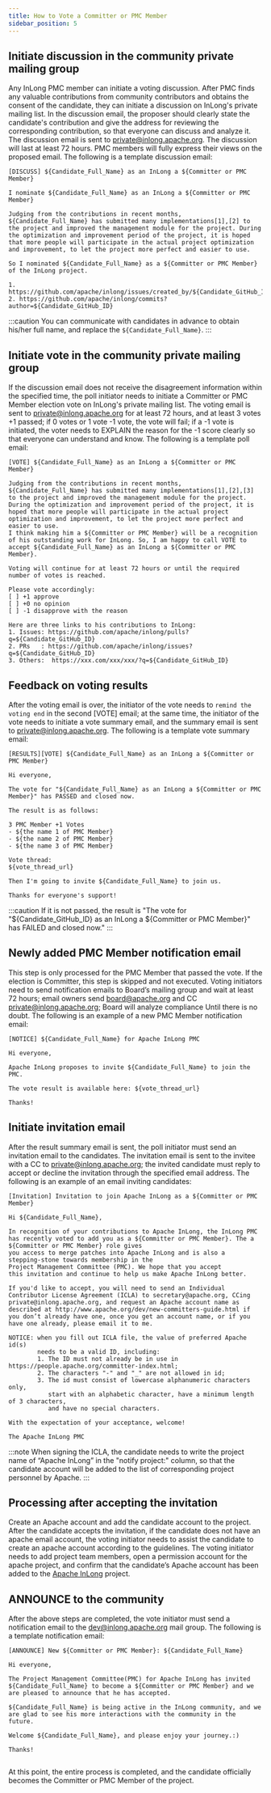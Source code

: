 ```yaml
---
title: How to Vote a Committer or PMC Member
sidebar_position: 5
---
```


## Initiate discussion in the community private mailing group
Any InLong PMC member can initiate a voting discussion.
After PMC finds any valuable contributions from community contributors and obtains the consent of the candidate, they can initiate a discussion on InLong's private mailing list.
In the discussion email, the proposer should clearly state the candidate's contribution and give the address for reviewing the corresponding contribution, so that everyone can discuss and analyze it.
The discussion email is sent to private@inlong.apache.org. The discussion will last at least 72 hours. PMC members will fully express their views on the proposed email.
The following is a template  discussion email:
```shell
[DISCUSS] ${Candidate_Full_Name} as an InLong a ${Committer or PMC Member}
 
I nominate ${Candidate_Full_Name} as an InLong a ${Committer or PMC Member}

Judging from the contributions in recent months, ${Candidate_Full_Name} has submitted many implementations[1],[2] to the project and improved the management module for the project. During the optimization and improvement period of the project, it is hoped that more people will participate in the actual project optimization and improvement, to let the project more perfect and easier to use.
 
So I nominated ${Candidate_Full_Name} as a ${Committer or PMC Member} of the InLong project.
 
1. https://github.com/apache/inlong/issues/created_by/${Candidate_GitHub_ID} 
2. https://github.com/apache/inlong/commits?author=${Candidate_GitHub_ID}
```

:::caution
You can communicate with candidates in advance to obtain his/her full name, and replace the `${Candidate_Full_Name}`.
:::

## Initiate vote in the community private mailing group
If the discussion email does not receive the disagreement information within the specified time, the poll initiator needs to initiate a Committer or PMC Member election vote on InLong's private mailing list.
The voting email is sent to private@inlong.apache.org for at least 72 hours, and at least 3 votes +1 passed; if 0 votes or 1 vote -1 vote, the vote will fail; if a -1 vote is initiated, the voter needs to EXPLAIN the reason for the -1 score clearly so that everyone can understand and know.
The following is a template  poll email: 
```shell
[VOTE] ${Candidate_Full_Name} as an InLong a ${Committer or PMC Member}
 
Judging from the contributions in recent months, ${Candidate_Full_Name} has submitted many implementations[1],[2],[3] to the project and improved the management module for the project. During the optimization and improvement period of the project, it is hoped that more people will participate in the actual project optimization and improvement, to let the project more perfect and easier to use.
I think making him a ${Committer or PMC Member} will be a recognition of his outstanding work for InLong. So, I am happy to call VOTE to accept ${Candidate_Full_Name} as an InLong a ${Committer or PMC Member}.
 
Voting will continue for at least 72 hours or until the required number of votes is reached.

Please vote accordingly:
[ ] +1 approve
[ ] +0 no opinion
[ ] -1 disapprove with the reason  
  
Here are three links to his contributions to InLong:
1. Issues: https://github.com/apache/inlong/pulls?q=${Candidate_GitHub_ID}
2. PRs   : https://github.com/apache/inlong/issues?q=${Candidate_GitHub_ID}
3. Others:  https://xxx.com/xxx/xxx/?q=${Candidate_GitHub_ID}
```

## Feedback on voting results
After the voting email is over, the initiator of the vote needs to `remind the voting end` in the second [VOTE] email; at the same time, the initiator of the vote needs to initiate a vote summary email, and the summary email is sent to private@inlong.apache.org.
The following is a template  vote summary email:
```shell
[RESULTS][VOTE] ${Candidate_Full_Name} as an InLong a ${Committer or PMC Member}

Hi everyone,

The vote for "${Candidate_Full_Name} as an InLong a ${Committer or PMC Member}" has PASSED and closed now.

The result is as follows:

3 PMC Member +1 Votes
- ${the name 1 of PMC Member}
- ${the name 2 of PMC Member}
- ${the name 3 of PMC Member}

Vote thread:
${vote_thread_url}

Then I'm going to invite ${Candidate_Full_Name} to join us.

Thanks for everyone's support!   
```

:::caution
If it is not passed, the result is "The vote for "${Candidate_GitHub_ID} as an InLong a ${Committer or PMC Member}" has FAILED and closed now."
:::

## Newly added PMC Member notification email
This step is only processed for the PMC Member that passed the vote. If the election is Committer, this step is skipped and not executed.
Voting initiators need to send notification emails to Board’s mailing group and wait at least 72 hours; email owners send board@apache.org and CC private@inlong.apache.org; Board will analyze compliance Until there is no doubt.
The following is an example of a new PMC Member notification email:
```shell
[NOTICE] ${Candidate_Full_Name} for Apache InLong PMC

Hi everyone,

Apache InLong proposes to invite ${Candidate_Full_Name} to join the PMC.

The vote result is available here: ${vote_thread_url}

Thanks!
```

## Initiate invitation email
After the result summary email is sent, the poll initiator must send an invitation email to the candidates.
The invitation email is sent to the invitee with a CC to private@inlong.apache.org; the invited candidate must reply to accept or decline the invitation through the specified email address.
The following is an example of an email inviting candidates:
```shell
[Invitation] Invitation to join Apache InLong as a ${Committer or PMC Member}

Hi ${Candidate_Full_Name},

In recognition of your contributions to Apache InLong, the InLong PMC
has recently voted to add you as a ${Committer or PMC Member}. The a ${Committer or PMC Member} role gives
you access to merge patches into Apache InLong and is also a
stepping-stone towards membership in the
Project Management Committee (PMC). We hope that you accept
this invitation and continue to help us make Apache InLong better.

If you'd like to accept, you will need to send an Individual
Contributor License Agreement (ICLA) to secretary@apache.org, CCing
private@inlong.apache.org, and request an Apache account name as
described at http://www.apache.org/dev/new-committers-guide.html if
you don’t already have one, once you get an account name, or if you
have one already, please email it to me.

NOTICE: when you fill out ICLA file, the value of preferred Apache id(s)
        needs to be a valid ID, including:
        1. The ID must not already be in use in https://people.apache.org/committer-index.html;
        2. The characters "-" and "_" are not allowed in id;
        3. The id must consist of lowercase alphanumeric characters only,
           start with an alphabetic character, have a minimum length of 3 characters,
           and have no special characters.

With the expectation of your acceptance, welcome!

The Apache InLong PMC
```

:::note
When signing the ICLA, the candidate needs to write the project name of “Apache InLong” in the "notify project:" column, so that the candidate account will be added to the list of corresponding project personnel by Apache.
:::

## Processing after accepting the invitation
Create an Apache account and add the candidate account to the project.
After the candidate accepts the invitation, if the candidate does not have an apache email account, the voting initiator needs to assist the candidate to create an apache account according to the guidelines.
The voting initiator needs to add project team members, open a permission account for the apache project, and confirm that the candidate’s Apache account has been added to the [Apache InLong](http://people.apache.org/phonebook.html?project=inlong) project.

## ANNOUNCE to the community
After the above steps are completed, the vote initiator must send a notification email to the dev@inlong.apache.org mail group. The following is a template  notification email:
```shell
[ANNOUNCE] New ${Committer or PMC Member}: ${Candidate_Full_Name}

Hi everyone,

The Project Management Committee(PMC) for Apache InLong has invited ${Candidate_Full_Name} to become a ${Committer or PMC Member} and we are pleased to announce that he has accepted.

${Candidate_Full_Name} is being active in the InLong community, and we are glad to see his more interactions with the community in the future.

Welcome ${Candidate_Full_Name}, and please enjoy your journey.:)

Thanks!
   
```  
 
At this point, the entire process is completed, and the candidate officially becomes the Committer or PMC Member of the project.

